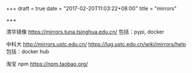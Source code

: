 +++
draft = true
date = "2017-02-20T11:03:22+08:00"
title = "mirrors"

+++

清华镜像
https://mirrors.tuna.tsinghua.edu.cn/
包括：pypi, docker

中科大
http://mirrors.ustc.edu.cn/
https://lug.ustc.edu.cn/wiki/mirrors/help
包括：docker hub

淘宝 npm
https://npm.taobao.org/